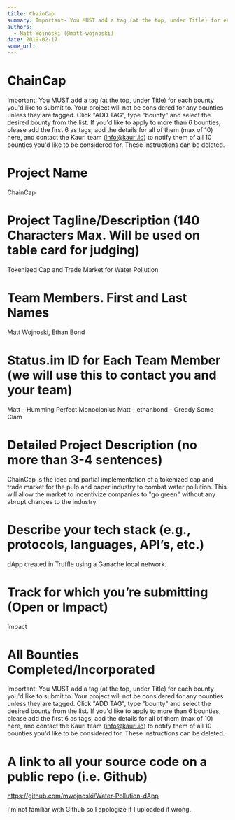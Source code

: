 ```yaml
---
title: ChainCap
summary: Important- You MUST add a tag (at the top, under Title) for each bounty youd like to submit to. Your project will not be considered for any bounties unless they are tagged. Click ADD TAG, type bounty and select the desired bounty from the list. If youd like to apply to more than 6 bounties, please add the first 6 as tags, add the details for all of them (max of 10) here, and contact the Kauri team (info@kauri.io) to notify them of all 10 bounties youd like to be considered for. These instruction
authors:
  - Matt Wojnoski (@matt-wojnoski)
date: 2019-02-17
some_url: 
---
```


# ChainCap


Important: You MUST add a tag (at the top, under Title) for each bounty you'd like to submit to. Your project will not be considered for any bounties unless they are tagged. Click "ADD TAG", type  "bounty" and select the desired bounty from the list. If you'd like to apply to more than 6 bounties, please add the first 6 as tags, add the details for all of them (max of 10) here, and contact the Kauri team (info@kauri.io) to notify them of all 10 bounties you'd like to be considered for. These instructions can be deleted.

# Project Name
ChainCap

# Project Tagline/Description (140 Characters Max. Will be used on table card for judging)
Tokenized Cap and Trade Market for Water Pollution

# Team Members. First and Last Names
Matt Wojnoski, Ethan Bond

# Status.im ID for Each Team Member (we will use this to contact you and your team)
Matt - Humming Perfect Monoclonius
Matt - ethanbond - Greedy Some Clam

# Detailed Project Description (no more than 3-4 sentences)
ChainCap is the idea and partial implementation of a tokenized cap and trade market for the pulp and paper industry to combat water pollution. This will allow the market to incentivize companies to "go green" without any abrupt changes to the industry. 

# Describe your tech stack (e.g., protocols, languages, API’s, etc.)
dApp created in Truffle using a Ganache local network. 

# Track for which you’re submitting (Open or Impact)
Impact

# All Bounties Completed/Incorporated

Important: You MUST add a tag (at the top, under Title) for each bounty you'd like to submit to. Your project will not be considered for any bounties unless they are tagged. Click "ADD TAG", type  "bounty" and select the desired bounty from the list. If you'd like to apply to more than 6 bounties, please add the first 6 as tags, add the details for all of them (max of 10) here, and contact the Kauri team (info@kauri.io) to notify them of all 10 bounties you'd like to be considered for. These instructions can be deleted.

# A link to all your source code on a public repo (i.e. Github)
https://github.com/mwojnoski/Water-Pollution-dApp

I'm not familiar with Github so I apologize if I uploaded it wrong. 



